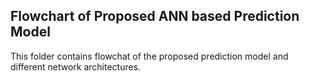 ## Flowchart of Proposed ANN based Prediction Model
This folder contains flowchat of the proposed prediction model and different network architectures.
